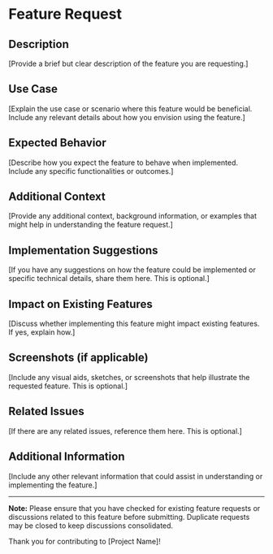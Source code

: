 # Feature Request
 
## Description

[Provide a brief but clear description of the feature you are requesting.]

## Use Case

[Explain the use case or scenario where this feature would be beneficial. Include any relevant details about how you envision using the feature.]

## Expected Behavior

[Describe how you expect the feature to behave when implemented. Include any specific functionalities or outcomes.]

## Additional Context

[Provide any additional context, background information, or examples that might help in understanding the feature request.]

## Implementation Suggestions

[If you have any suggestions on how the feature could be implemented or specific technical details, share them here. This is optional.]

## Impact on Existing Features

[Discuss whether implementing this feature might impact existing features. If yes, explain how.]

## Screenshots (if applicable)

[Include any visual aids, sketches, or screenshots that help illustrate the requested feature. This is optional.]

## Related Issues

[If there are any related issues, reference them here. This is optional.]

## Additional Information

[Include any other relevant information that could assist in understanding or implementing the feature.]

---

**Note:** Please ensure that you have checked for existing feature requests or discussions related to this feature before submitting. Duplicate requests may be closed to keep discussions consolidated.

Thank you for contributing to [Project Name]!
